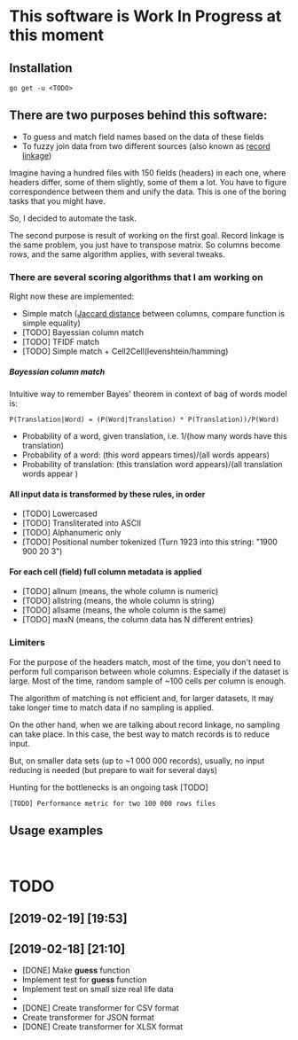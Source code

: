 # This software is Work In Progress at this moment

## Installation

```shell
go get -u <TODO>
```


## There are two purposes behind this software:

* To guess and match field names based on the data of these fields
* To fuzzy join data from two different sources (also known as [record linkage](https://en.wikipedia.org/wiki/Record_linkage))

Imagine having a hundred files with 150 fields (headers) in each one,
where headers differ, some of them slightly, some of them a lot. 
You have to figure correspondence between them and unify the data. 
This is one of the boring tasks that you might have. 

So, I decided to automate the task. 

The second purpose is result of working on the first goal. 
Record linkage is the same problem, you just have to transpose
matrix. So columns become rows, and the same algorithm applies, 
with several tweaks. 

### There are several scoring algorithms that I am working on

Right now these are implemented:

* Simple match ([Jaccard distance](https://en.wikipedia.org/wiki/Jaccard_index) between columns, compare function is simple equality)
* [TODO] Bayessian column match 
* [TODO] TFIDF match
* [TODO] Simple match + Cell2Cell(levenshtein/hamming)

##### Bayessian column match

Intuitive way to remember Bayes' theorem in context of bag of words model is:

`P(Translation|Word) = (P(Word|Translation) * P(Translation))/P(Word)`

* Probability of a word, given translation, i.e. 1/(how many words have this translation)
* Probability of a word:      (this word appears times)/(all words appears)
* Probability of translation: (this translation word appears)/(all translation words appear )


#### All input data is transformed by these rules, in order

* [TODO] Lowercased
* [TODO] Transliterated into ASCII
* [TODO] Alphanumeric only
* [TODO] Positional number tokenized (Turn 1923 into this string: "1900 900 20 3")












#### For each cell (field) full column metadata is applied

* [TODO] allnum    (means, the whole column is numeric)
* [TODO] allstring (means, the whole column is string)
* [TODO] allsame   (means, the whole column is the same)
* [TODO] maxN      (means, the column data has N different entries)

### Limiters

For the purpose of the headers match, most of the time, you don't need to perform
full comparison between whole columns. Especially if the dataset is large. 
Most of the time, random sample of ~100 cells per column is enough. 

The algorithm of matching is not efficient and, for larger datasets, it may take 
longer time to match data if no sampling is applied. 

On the other hand, when we are talking about record linkage, no sampling can take place. 
In this case, the best way to match records is to reduce input. 

But, on smaller data sets (up to ~1 000 000 records), usually, no input reducing is 
needed (but prepare to wait for several days)

Hunting for the bottlenecks is an ongoing task [TODO]

```shell
[TODO] Performance metric for two 100 000 rows files
```

## Usage examples

```shell


```









# TODO

## [2019-02-19] [19:53]


## [2019-02-18] [21:10]
* [DONE] Make **guess** function
* Implement test for **guess** function
* Implement test on small size real life data
* 
* [DONE] Create transformer for CSV  format
* Create transformer for JSON format
* [DONE] Create transformer for XLSX format
